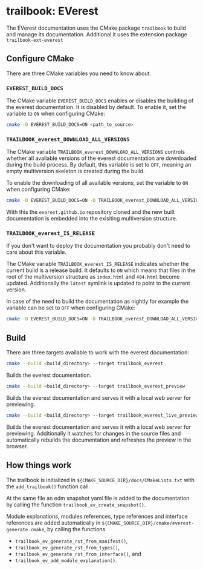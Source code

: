 # trailbook: EVerest

The EVerest documentation uses the CMake package `trailbook`
to build and manage its documentation.
Additional it uses the extension package `trailbook-ext-everest`

## Configure CMake

There are three CMake variables you need to know about.

### `EVEREST_BUILD_DOCS`

The CMake variable `EVEREST_BUILD_DOCS` enables or disables the building of the
everest documentation. It is disabled by default. To enable it, set the variable to `ON` when configuring CMake:

```bash
cmake -D EVEREST_BUILD_DOCS=ON <path_to_source>
```

### `TRAILBOOK_everest_DOWNLOAD_ALL_VERSIONS`

The CMake variable `TRAILBOOK_everest_DOWNLOAD_ALL_VERSIONS` controls whether
all available versions of the everest documentation are downloaded during the build process.
By default, this variable is set to `OFF`, meaning an empty multiversion skeleton is created
during the build.

To  enable the downloading of all available versions, set the variable to `ON` when configuring CMake:

```bash
cmake -D EVEREST_BUILD_DOCS=ON -D TRAILBOOK_everest_DOWNLOAD_ALL_VERSIONS=ON <path_to_source>
```

With this the `everest.github.io` repository cloned and the new built documentation is embedded into
the exisiting multiversion structure.

### `TRAILBOOK_everest_IS_RELEASE`

If you don't want to deploy the documentation you probably don't need to care about this variable.

The CMake variable `TRAILBOOK_everest_IS_RELEASE` indicates whether the current build is a release build. It defaults to `ON` which means that files in the root of the multiversion structure
as `index.html` and `404.html` become updated. Additionally the `latest` symlink is updated to point to the current version.

In case of the need to build the documentation as nightly for example the variable can
be set to `OFF` when configuring CMake:

```bash
cmake -D EVEREST_BUILD_DOCS=ON -D TRAILBOOK_everest_DOWNLOAD_ALL_VERSIONS=ON -D TRAILBOOK_everest_IS_RELEASE=OFF <path_to_source>
```

## Build

There are three targets available to work with the everest documentation:

```bash
cmake --build <build_directory> --target trailbook_everest
```
Builds the everest documentation.

```bash
cmake --build <build_directory> --target trailbook_everest_preview
```
Builds the everest documentation and serves it with a local web server
for previewing.

```bash
cmake --build <build_directory> --target trailbook_everest_live_preview
```
Builds the everest documentation and serves it with a local web server
for previewing. Additionally it watches for changes in the source files
and automatically rebuilds the documentation and refreshes the preview
in the browser.

## How things work

The trailbook is initialized in `${CMAKE_SOURCE_DIR}/docs/CMakeLists.txt`
with the `add_trailbook()` function call.

At the same file an edm snapshot yaml file is added to the documentation by
calling the function `trailbook_ev_create_snapshot()`.

Module explanations, modules references, type references and interface references are added automatically in `${CMAKE_SOURCE_DIR}/cmake/everest-generate.cmake`, by calling the functions
* `trailbook_ev_generate_rst_from_manifest()`,
* `trailbook_ev_generate_rst_from_types()`,
* `trailbook_ev_generate_rst_from_interface()`, and
* `trailbook_ev_add_module_explanation()`.
